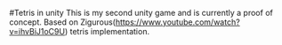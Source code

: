 #Tetris in unity
This is my second unity game and is currently a proof of concept.
Based on Zigurous(https://www.youtube.com/watch?v=ihvBiJ1oC9U) tetris implementation.
